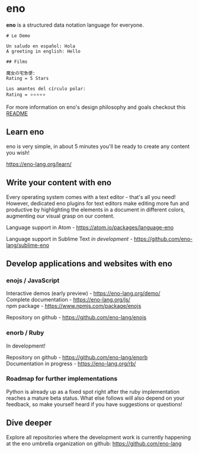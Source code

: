 # eno

**eno** is a structured data notation language for everyone.

```eno
# Le Demo

Un saludo en español: Hola
A greeting in english: Hello

## Films

魔女の宅急便:
Rating = 5 Stars

Los amantes del círculo polar:
Rating = ⭐⭐⭐⭐⭐   
```

For more information on eno's design philosophy and goals checkout this [README](https://github.com/eno-lang/eno/blob/master/README.md)

## Learn eno

eno is very simple, in about 5 minutes you'll be ready to create any content you wish!

<https://eno-lang.org/learn/>

## Write your content with eno

Every operating system comes with a text editor - that's all you need! However, dedicated eno plugins for text editors make editing more fun and productive by highlighting the elements in a document in different colors, augmenting our visual grasp on our content.


Language support in Atom - <https://atom.io/packages/language-eno>  

Language support in Sublime Text *in development* - <https://github.com/eno-lang/sublime-eno>  

## Develop applications and websites with eno

### enojs / JavaScript

Interactive demos (early preview) - <https://eno-lang.org/demo/>  
Complete documentation - <https://eno-lang.org/js/>  
npm package - <https://www.npmjs.com/package/enojs>

Repository on github - <https://github.com/eno-lang/enojs>  

### enorb / Ruby

In development!

Repository on github - <https://github.com/eno-lang/enorb>  
Documentation in progress - <https://eno-lang.org/rb/>  

### Roadmap for further implementations

Python is already up as a fixed spot right after the ruby implementation
reaches a mature beta status. What else follows will also depend on your
feedback, so make yourself heard if you have suggestions or questions!

## Dive deeper

Explore all repositories where the development work is currently happening at the eno umbrella organization on github: <https://github.com/eno-lang>
